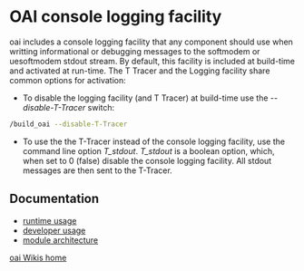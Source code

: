 # OAI console logging facility

oai includes a console logging facility that any component should use when writting informational or debugging messages to the softmodem or uesoftmodem stdout stream.
By default, this facility is included at build-time and activated at run-time. The T Tracer and the Logging facility share common options for activation:

-   To disable the logging facility (and T Tracer) at build-time use the *--disable-T-Tracer* switch:

```bash
/build_oai --disable-T-Tracer
```
-  To use the the T-Tracer instead of the console logging facility, use the command line option *T_stdout*.  *T_stdout* is a boolean option, which, when set to 0 (false) disable the console logging facility. All stdout messages are then sent to the T-Tracer.

## Documentation

* [runtime usage](rtusage.md)
* [developer usage](devusage.md)
* [module architecture](arch.md)

[oai Wikis home](https://gitlab.eurecom.fr/oai/openairinterface5g/wikis/home)
